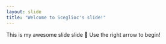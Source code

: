 ```yaml
---
layout: slide
title: "Welcome to Sceglioc's slide!"
---
```

This is my awesome slide slide :tada:
Use the right arrow to begin!
